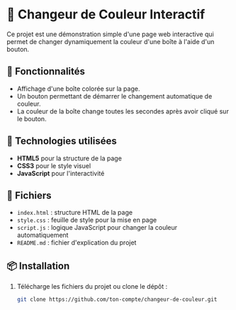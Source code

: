 # 🎨 Changeur de Couleur Interactif

Ce projet est une démonstration simple d'une page web interactive qui permet de changer dynamiquement la couleur d'une boîte à l'aide d'un bouton.

## 🚀 Fonctionnalités

- Affichage d'une boîte colorée sur la page.
- Un bouton permettant de démarrer le changement automatique de couleur.
- La couleur de la boîte change toutes les secondes après avoir cliqué sur le bouton.

## 🧰 Technologies utilisées

- **HTML5** pour la structure de la page
- **CSS3** pour le style visuel
- **JavaScript** pour l'interactivité

## 📁 Fichiers

- `index.html` : structure HTML de la page
- `style.css` : feuille de style pour la mise en page
- `script.js` : logique JavaScript pour changer la couleur automatiquement
- `README.md` : fichier d'explication du projet

## 📦 Installation

1. Télécharge les fichiers du projet ou clone le dépôt :
   ```bash
   git clone https://github.com/ton-compte/changeur-de-couleur.git
